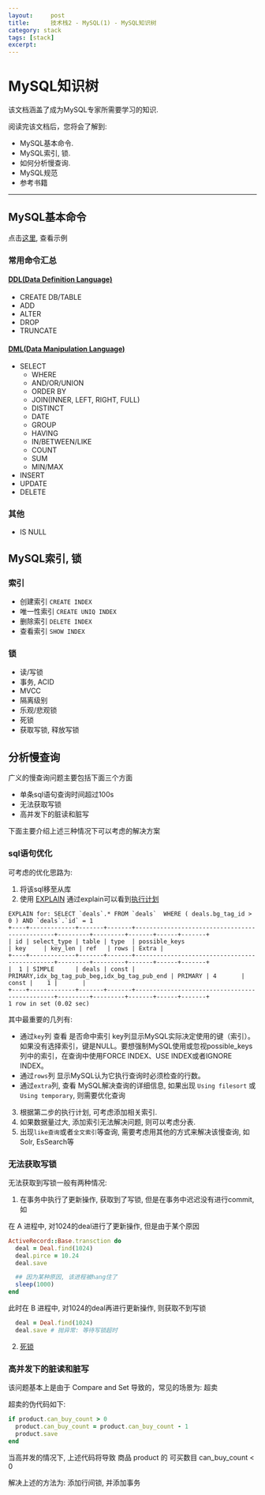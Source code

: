 ```yaml
---
layout:     post
title:      技术栈2 - MySQL(1) - MySQL知识树
category: stack
tags: [stack]
excerpt: 
---
```


MySQL知识树
==========

该文档涵盖了成为MySQL专家所需要学习的知识.

阅读完该文档后，您将会了解到:

* MySQL基本命令.
* MySQL索引, 锁.
* 如何分析慢查询.
* MySQL规范
* 参考书籍

--------------------------------------------------------------------------------

MySQL基本命令
-------------

点击[这里](http://www.w3school.com.cn/sql/sql_quickref.asp), 查看示例

### 常用命令汇总
#### [DDL(Data Definition Language)](https://dev.mysql.com/doc/refman/5.6/en/innodb-create-index-overview.html#innodb-online-ddl-summary-grid)
- CREATE DB/TABLE
- ADD
- ALTER
- DROP
- TRUNCATE

#### [DML(Data Manipulation Language)](https://dev.mysql.com/doc/refman/5.7/en/sql-syntax-data-manipulation.html)
- SELECT
  * WHERE
  * AND/OR/UNION
  * ORDER BY
  * JOIN(INNER, LEFT, RIGHT, FULL)
  * DISTINCT
  * DATE
  * GROUP
  * HAVING
  * IN/BETWEEN/LIKE
  * COUNT
  * SUM
  * MIN/MAX
- INSERT
- UPDATE
- DELETE

### 其他
- IS NULL

MySQL索引, 锁
-------------
### 索引
- 创建索引 `CREATE INDEX`
- 唯一性索引 `CREATE UNIQ INDEX`
- 删除索引 `DELETE INDEX`
- 查看索引 `SHOW INDEX`

### 锁
- 读/写锁
- 事务, ACID
- MVCC
- 隔离级别
- 乐观/悲观锁
- 死锁
- 获取写锁, 释放写锁

分析慢查询
----------
广义的慢查询问题主要包括下面三个方面

- 单条sql语句查询时间超过100s
- 无法获取写锁
- 高并发下的脏读和脏写

下面主要介绍上述三种情况下可以考虑的解决方案

### sql语句优化
可考虑的优化思路为:

1. 将该sql移至从库
2. 使用 [EXPLAIN](http://dev.mysql.com/doc/refman/5.7/en/explain.html#idm140230885036768)
通过explain可以看到[执行计划](http://www.cnitblog.com/aliyiyi08/archive/2008/09/09/48878.html)

```
EXPLAIN for: SELECT `deals`.* FROM `deals`  WHERE ( deals.bg_tag_id > 0 ) AND `deals`.`id` = 1
+----+-------------+-------+-------+-----------------------------------------------+---------+---------+-------+------+-------+
| id | select_type | table | type  | possible_keys                                 | key     | key_len | ref   | rows | Extra |
+----+-------------+-------+-------+-----------------------------------------------+---------+---------+-------+------+-------+
|  1 | SIMPLE      | deals | const | PRIMARY,idx_bg_tag_pub_beg,idx_bg_tag_pub_end | PRIMARY | 4       | const |    1 |       |
+----+-------------+-------+-------+-----------------------------------------------+---------+---------+-------+------+-------+
1 row in set (0.02 sec)
```

其中最重要的几列有:

- 通过`key`列 查看 是否命中索引
key列显示MySQL实际决定使用的键（索引）。如果没有选择索引，键是NULL。要想强制MySQL使用或忽视possible_keys列中的索引，在查询中使用FORCE INDEX、USE INDEX或者IGNORE INDEX。
- 通过`rows`列 显示MySQL认为它执行查询时必须检查的行数。
- 通过`extra`列, 查看 MySQL解决查询的详细信息, 如果出现 `Using filesort` 或 `Using temporary`, 则需要优化查询

3. 根据第二步的执行计划, 可考虑添加相关索引.
4. 如果数据量过大, 添加索引无法解决问题, 则可以考虑分表.
5. 出现`like查询`或者`全文索引`等查询, 需要考虑用其他的方式来解决该慢查询, 如 Solr, EsSearch等

### 无法获取写锁
无法获取到写锁一般有两种情况:

1. 在事务中执行了更新操作, 获取到了写锁, 但是在事务中迟迟没有进行commit, 如

在 A 进程中, 对1024的deal进行了更新操作, 但是由于某个原因

```ruby
ActiveRecord::Base.transction do
  deal = Deal.find(1024)
  deal.pirce = 10.24
  deal.save

  ## 因为某种原因, 该进程被hang住了
  sleep(1000)
end
```

此时在 B 进程中, 对1024的deal再进行更新操作, 则获取不到写锁

```ruby
  deal = Deal.find(1024)
  deal.save # 抛异常: 等待写锁超时
```

2. [死锁](http://dev.mysql.com/doc/refman/5.7/en/glossary.html#glos_deadlock)

### 高并发下的脏读和脏写
该问题基本上是由于 Compare and Set 导致的，常见的场景为: 超卖

超卖的伪代码如下:

```ruby
if product.can_buy_count > 0
  product.can_buy_count = product.can_buy_count - 1
  product.save
end
```

当高并发的情况下, 上述代码将导致 商品 product 的 可买数目 can_buy_count < 0

解决上述的方法为: 添加行间锁, 并添加事务

